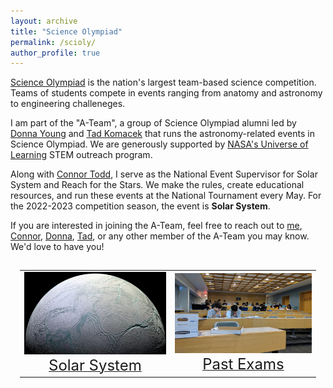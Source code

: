 ```yaml
---
layout: archive
title: "Science Olympiad"
permalink: /scioly/
author_profile: true
---
```


[Science Olympiad](https://www.soinc.org/) is the nation's largest team-based science competition. Teams of students compete in events ranging from anatomy and astronomy to engineering challeneges.

I am part of the "A-Team", a group of Science Olympiad alumni led by [Donna Young](https://www.linkedin.com/in/donna-lee-young-35b3ba78/) and [Tad Komacek](https://sites.google.com/umd.edu/tkomacek/) that runs the astronomy-related events in Science Olympiad. We are generously supported by [NASA's Universe of Learning](https://www.universe-of-learning.org/) STEM outreach program.

Along with [Connor Todd](https://www.linkedin.com/in/connor-todd-548467171/), I serve as the National Event Supervisor for Solar System and Reach for the Stars. We make the rules, create educational resources, and run these events at the National Tournament every May. For the 2022-2023 competition season, the event is **Solar System**.

If you are interested in joining the A-Team, feel free to reach out to [me](mailto:adityashah108@gmail.com), [Connor](mailto:cwtodd@umich.edu), [Donna](mailto:dlyoung.nso@gmail.com), [Tad](mailto:tkomacek@umd.edu), or any other member of the A-Team you may know. We'd love to have you!

<table width="100%" border="0" style="padding:15px;border:none">
    <tr>
        <td style="text-align: center">
            <a href="/scioly/solar-system"> <img src="/images/enceladus.jpg"> <br> <font size="5"> Solar System </font> </a>
        </td>
        <td style="text-align: center">
            <a href="/scioly/past-exams"> <img src="/images/mitastro2019.jpg"> <br> <font size="5"> Past Exams </font> </a>
        </td>
    </tr>
</table>
